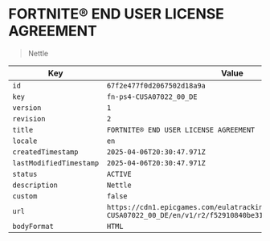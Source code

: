 # FORTNITE® END USER LICENSE AGREEMENT

> Nettle

| Key | Value |
| --- | ----- |
| `id` | `67f2e477f0d2067502d18a9a` |
| `key` | `fn-ps4-CUSA07022_00_DE` |
| `version` | `1` |
| `revision` | `2` |
| `title` | `FORTNITE® END USER LICENSE AGREEMENT` |
| `locale` | `en` |
| `createdTimestamp` | `2025-04-06T20:30:47.971Z` |
| `lastModifiedTimestamp` | `2025-04-06T20:30:47.971Z` |
| `status` | `ACTIVE` |
| `description` | `Nettle` |
| `custom` | `false` |
| `url` | `https://cdn1.epicgames.com/eulatracking-download/fn-ps4-CUSA07022_00_DE/en/v1/r2/f52910840be31cf5211a30d9173718c9.pdf` |
| `bodyFormat` | `HTML` |
